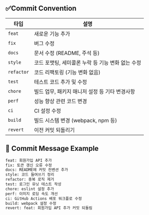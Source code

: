 ## ✅Commit Convention

| 타입 | 설명 |
| --- | --- |
| `feat` | 새로운 기능 추가 |
| `fix` | 버그 수정 |
| `docs` | 문서 수정 (README, 주석 등) |
| `style` | 코드 포맷팅, 세미콜론 누락 등 기능 변화 없는 수정 |
| `refactor` | 코드 리팩토링 (기능 변화 없음) |
| `test` | 테스트 코드 추가 및 수정 |
| `chore` | 빌드 업무, 패키지 매니저 설정 등 기타 변경사항 |
| `perf` | 성능 향상 관련 코드 변경 |
| `ci` | CI 설정 수정 |
| `build` | 빌드 시스템 변경 (webpack, npm 등) |
| `revert` | 이전 커밋 되돌리기 |

## 🧾 Commit Message Example

```bash
feat: 회원가입 API 추가
fix: 토큰 갱신 오류 수정
docs: README에 커밋 컨벤션 추가
style: 코드 들여쓰기 정리
refactor: 중복 로직 제거
test: 로그인 유닛 테스트 작성
chore: eslint 설정 추가
perf: 이미지 로딩 속도 개선
ci: GitHub Actions 배포 워크플로 수정
build: webpack 설정 수정
revert: feat: 회원가입 API 추가 커밋 되돌림
```
